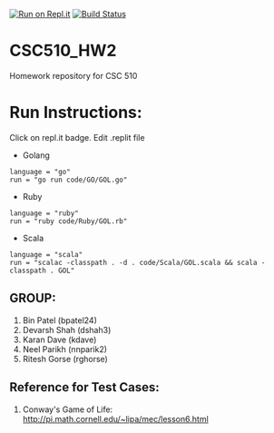 [![Run on Repl.it](https://repl.it/badge/github/ultraultimated/CSC510_HW2)](https://repl.it/github/ultraultimated/CSC510_HW2)
[![Build Status](https://travis-ci.org/ultraultimated/CSC510_HW2.svg?branch=master)](https://travis-ci.org/ultraultimated/CSC510_HW2)

# CSC510_HW2
Homework repository for CSC 510

# Run Instructions:

Click on repl.it badge. Edit .replit file

- Golang

```
language = "go"
run = "go run code/GO/GOL.go"
```

- Ruby

```
language = "ruby"
run = "ruby code/Ruby/GOL.rb"
```

- Scala

```
language = "scala"
run = "scalac -classpath . -d . code/Scala/GOL.scala && scala -classpath . GOL"
```




## GROUP:
1) Bin Patel (bpatel24)
2) Devarsh Shah (dshah3)
3) Karan Dave (kdave)
4) Neel Parikh (nnparik2)
5) Ritesh Gorse (rghorse)

## Reference for Test Cases:
1) Conway's Game of Life: http://pi.math.cornell.edu/~lipa/mec/lesson6.html 


